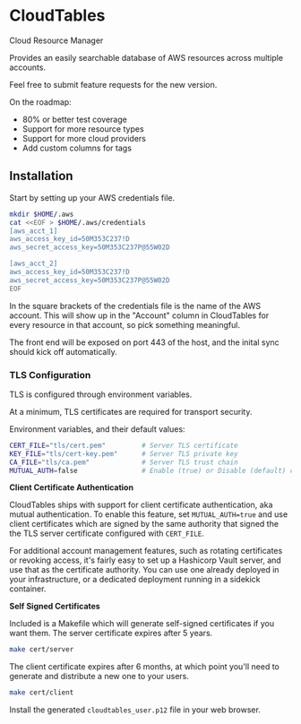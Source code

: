 # CloudTables

Cloud Resource Manager

Provides an easily searchable database of AWS resources across multiple accounts.

Feel free to submit feature requests for the new version.

On the roadmap:

* 80% or better test coverage
* Support for more resource types
* Support for more cloud providers
* Add custom columns for tags

## Installation

Start by setting up your AWS credentials file.

```sh
mkdir $HOME/.aws
cat <<EOF > $HOME/.aws/credentials
[aws_acct_1]
aws_access_key_id=50M353C237!D
aws_secret_access_key=50M353C237P@55W02D

[aws_acct_2]
aws_access_key_id=50M353C237!D
aws_secret_access_key=50M353C237P@55W02D
EOF
```

In the square brackets of the credentials file is the name of the AWS account.  This will show up in the "Account" column in CloudTables for every resource in that account, so pick something meaningful.

The front end will be exposed on port 443 of the host, and the inital sync should kick off automatically.

### TLS Configuration

TLS is configured through environment variables.

At a minimum, TLS certificates are required for transport security.

Environment variables, and their default values:

```sh
CERT_FILE="tls/cert.pem"         # Server TLS certificate
KEY_FILE="tls/cert-key.pem"      # Server TLS private key
CA_FILE="tls/ca.pem"             # Server TLS trust chain
MUTUAL_AUTH=false                # Enable (true) or Disable (default) client authentication
```

**Client Certificate Authentication**

CloudTables ships with support for client certificate authentication, aka mutual authentication.  To enable this feature, set `MUTUAL_AUTH=true` and use client certificates which are signed by the same authority that signed the the TLS server certificate configured with `CERT_FILE`.

For additional account management features, such as rotating certificates or revoking access, it's fairly easy to set up a Hashicorp Vault server, and use that as the certificate authority.  You can use one already deployed in your infrastructure, or a dedicated deployment running in a sidekick container.

**Self Signed Certificates**

Included is a Makefile which will generate self-signed certificates if you want them.  The server certificate expires after 5 years.

```sh
make cert/server
```

The client certificate expires after 6 months, at which point you'll need to generate and distribute a new one to your users.

```sh
make cert/client
```

Install the generated `cloudtables_user.p12` file in your web browser.
